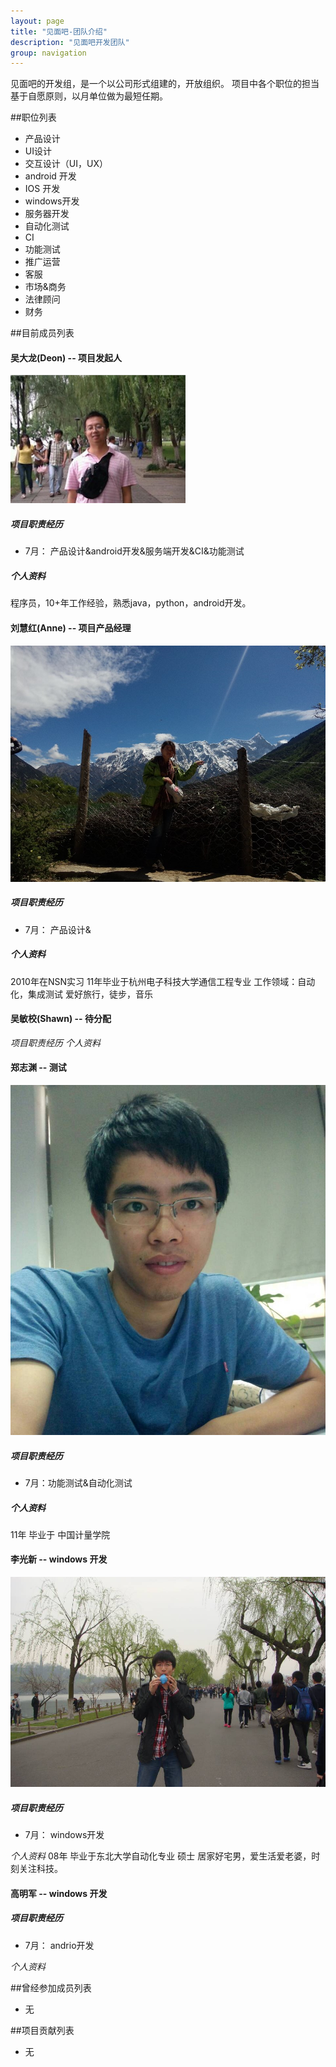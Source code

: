 ```yaml
---
layout: page
title: "见面吧-团队介绍"
description: "见面吧开发团队"
group: navigation
---
```

见面吧的开发组，是一个以公司形式组建的，开放组织。
项目中各个职位的担当基于自愿原则，以月单位做为最短任期。

##职位列表
*  产品设计
*  UI设计
*  交互设计（UI，UX）
*  android 开发
*  IOS 开发
*  windows开发
*  服务器开发 
*  自动化测试
*  CI
*  功能测试
*  推广运营
*  客服
*  市场&商务
*  法律顾问
*  财务

##目前成员列表


#### 吴大龙(Deon) -- 项目发起人
![吴大龙](/images/deonwu.png)

##### 项目职责经历
* 7月： 产品设计&android开发&服务端开发&CI&功能测试

##### 个人资料
程序员，10+年工作经验，熟悉java，python，android开发。 


#### 刘慧红(Anne) -- 项目产品经理
![刘慧红](/images/Anne.jpg)
##### 项目职责经历 
* 7月： 产品设计&

##### 个人资料
2010年在NSN实习
11年毕业于杭州电子科技大学通信工程专业
工作领域：自动化，集成测试
爱好旅行，徒步，音乐


#### 吴敏校(Shawn) -- 待分配
*项目职责经历* 
*个人资料* 

#### 郑志渊 -- 测试

![郑志渊](/images/Jerry.jpg)

##### 项目职责经历
* 7月：功能测试&自动化测试

##### 个人资料
11年 毕业于 中国计量学院


#### 李光新 -- windows 开发
![李光新](/images/李光新.jpg)

##### 项目职责经历
* 7月： windows开发

*个人资料* 
08年 毕业于东北大学自动化专业 硕士
居家好宅男，爱生活爱老婆，时刻关注科技。



#### 高明军 -- windows 开发

##### 项目职责经历
* 7月： andrio开发

*个人资料* 



##曾经参加成员列表
* 无

##项目贡献列表
* 无
 
